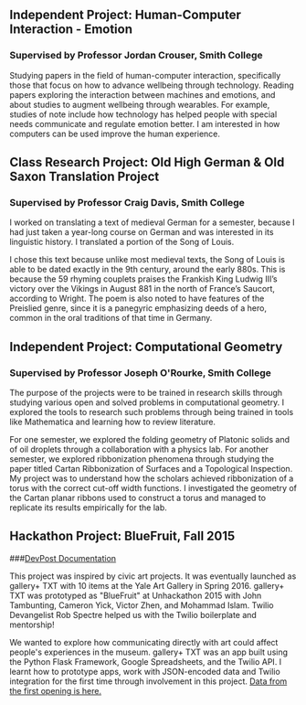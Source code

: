 ## Independent Project: Human-Computer Interaction - Emotion 
### Supervised by Professor Jordan Crouser, Smith College
Studying papers in the field of human-computer interaction, specifically those that focus on how to advance wellbeing through technology. Reading papers exploring the interaction between machines and emotions, and about studies to augment wellbeing through wearables. For example, studies of note include how technology has helped people with special needs communicate and regulate emotion better. I am interested in how computers can be used improve the human experience.

## Class Research Project: Old High German & Old Saxon Translation Project
### Supervised by Professor Craig Davis, Smith College
I worked on translating a text of medieval German for a semester, because I had just taken a year-long course on German and was interested in its linguistic history. I translated a portion of the Song of Louis. 

I chose this text because unlike most medieval texts, the Song of Louis is able to be dated exactly in the 9th century, around the early 880s. This is because the 59 rhyming couplets praises the Frankish King Ludwig III’s victory over the Vikings in August 881 in the north of France’s Saucort, according to Wright. The poem is also noted to have features of the Preislied genre, since it is a panegyric emphasizing deeds of a hero, common in the oral traditions of that time in Germany. 

## Independent Project: Computational Geometry
### Supervised by Professor Joseph O'Rourke, Smith College
The purpose of the projects were to be trained in research skills through studying various open and solved problems in computational geometry. I explored the tools to research such problems through being trained in tools like Mathematica and learning how to review literature. 

For one semester, we explored the folding geometry of Platonic solids and of oil droplets through a collaboration with a physics lab. For another semester, we explored ribbonization phenomena through studying the paper titled Cartan Ribbonization of Surfaces and a Topological Inspection. My project was to understand how the scholars achieved ribbonization of a torus with the correct cut-off width functions. I investigated the geometry of the Cartan planar ribbons used to construct a torus and managed to replicate its results empirically for the lab. 

## Hackathon Project: BlueFruit, Fall 2015
###[DevPost Documentation](https://devpost.com/software/bluefruit) 

This project was inspired by civic art projects. It was eventually launched as gallery+ TXT with 10 items at the Yale Art Gallery in Spring 2016. gallery+ TXT was prototyped as "BlueFruit" at Unhackathon 2015 with John Tambunting, Cameron Yick, Victor Zhen, and Mohammad Islam. Twilio Devangelist Rob Spectre helped us with the Twilio boilerplate and mentorship! 

We wanted to explore how communicating directly with art could affect people's experiences in the museum. gallery+ TXT was an app built using the Python Flask Framework, Google Spreadsheets, and the Twilio API. I learnt how to prototype apps, work with JSON-encoded data and Twilio integration for the first time through involvement in this project. [Data from the first opening is here.](https://public.tableau.com/profile/cameron.yick#!/vizhome/textplus_analysis/TextPlusStory)

